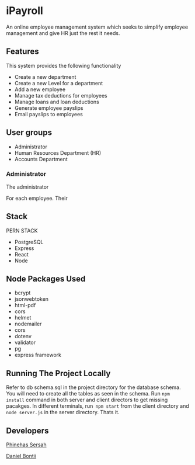 # iPayroll

An online employee management system which seeks to simplify employee management and give HR just the rest it needs.

## Features

This system provides the following functionality

- Create a new department
- Create a new Level for a department
- Add a new employee
- Manage tax deductions for employees
- Manage loans and loan deductions
- Generate employee payslips
- Email payslips to employees

## User groups

- Administrator
- Human Resources Department (HR)
- Accounts Department

### Administrator
The administrator

For each employee. Their

## Stack

PERN STACK

- PostgreSQL
- Express
- React
- Node

## Node Packages Used

- bcrypt
- jsonwebtoken
- html-pdf
- cors
- helmet
- nodemailer
- cors
- dotenv
- validator
- pg
- express framework

## Running The Project Locally

Refer to db schema.sql in the project directory for the database schema. You will need to create all the tables as seen in the schema.
Run `npm install` command in both server and client directors to get missing pacakges. In different terminals, run` npm start` from the client directory and `node server.js` in the server directory. Thats it.

## Developers

[Phinehas Sersah](https://github.com/Phine1)

[Daniel Bontii](https://github.com/daniel-bontii)
